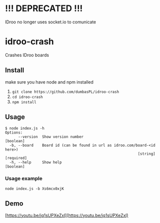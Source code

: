 # **!!! DEPRECATED !!!**

IDroo no longer uses socket.io to comunicate

# idroo-crash
Crashes IDroo boards

## Install
make sure you have node and npm installed
1. `git clone https://github.com/dumbasPL/idroo-crash`
2. `cd idroo-crash`
3. `npm install`

## Usage
```
$ node index.js -h
Options:
      --version  Show version number                                   [boolean]
  -b, --board    Board id (can be found in url as idroo.com/board-<id here>)
                                                             [string] [required]
  -h, --help     Show help                                             [boolean]
```
### Usage example
`node index.js -b Xs6mcx0xjK`

## Demo
[https://youtu.be/jq1sUPXeZxI](https://youtu.be/jq1sUPXeZxI)
